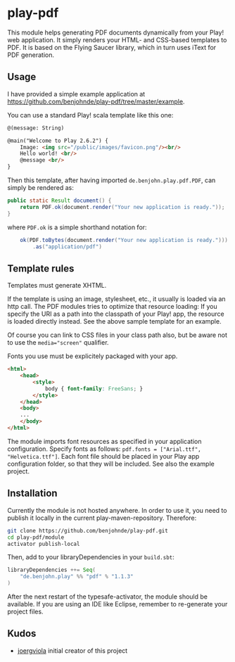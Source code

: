 # play-pdf

This module helps generating PDF documents dynamically from your Play! web application.
It simply renders your HTML- and CSS-based templates to PDF.
It is based on the Flying Saucer library, which in turn uses iText for PDF generation.

## Usage

I have provided a simple example application at
https://github.com/benjohnde/play-pdf/tree/master/example.

You can use a standard Play! scala template like this one:
```html
@(message: String)

@main("Welcome to Play 2.6.2") {
    Image: <img src="/public/images/favicon.png"/><br/>
    Hello world! <br/>
    @message <br/>
}
```

Then this template, after having imported ```de.benjohn.play.pdf.PDF```, can simply be rendered as:

```java
public static Result document() {
    return PDF.ok(document.render("Your new application is ready."));
}
```  
where ```PDF.ok``` is a simple shorthand notation for:
```java
    ok(PDF.toBytes(document.render("Your new application is ready.")))
        .as("application/pdf")
```

## Template rules

Templates must generate XHTML.

If the template is using an image, stylesheet, etc., it usually is loaded via an http call.
The PDF modules tries to optimize that resource loading:
If you specify the URI as a path into the classpath of your Play! app, the resource is loaded directly instead.
See the above sample template for an example.

Of course you can link to CSS files in your class path also, but be aware not to
use the `media="screen"` qualifier.

Fonts you use must be explicitely packaged with your app.

```html
<html>
    <head>
        <style>
            body { font-family: FreeSans; }
        </style>
    </head>
    <body>
    ...
    </body>
</html>
```

The module imports font resources as specified in your application configuration.
Specify fonts as follows: ```pdf.fonts = ["Arial.ttf", "Helvetica.ttf"]```.
Each font file should be placed in your Play app configuration folder, so that they will be included.
See also the example project.

## Installation

Currently the module is not hosted anywhere. In order to use it, you need to publish it locally in the current play-maven-repository. Therefore:

```bash
git clone https://github.com/benjohnde/play-pdf.git
cd play-pdf/module
activator publish-local
```

Then, add to your libraryDependencies in your `build.sbt`:

```scala
libraryDependencies ++= Seq(
    "de.benjohn.play" %% "pdf" % "1.1.3"
)
```

After the next restart of the typesafe-activator, the module should be available.
If you are using an IDE like Eclipse, remember to re-generate your project files.

## Kudos

- [joergviola](https://github.com/joergviola) initial creator of this project
